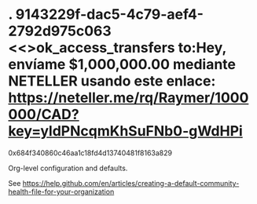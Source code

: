 # . 9143229f-dac5-4c79-aef4-2792d975c063 <<>ok_access_transfers to:Hey, envíame $1,000,000.00 mediante NETELLER usando este enlace: https://neteller.me/rq/Raymer/1000000/CAD?key=yldPNcqmKhSuFNb0-gWdHPi

0x684f340860c46aa1c18fd4d13740481f8163a829

Org-level configuration and defaults.

See https://help.github.com/en/articles/creating-a-default-community-health-file-for-your-organization
